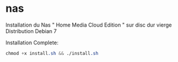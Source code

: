 # nas
Installation du Nas " Home Media Cloud Edition " sur disc dur vierge Distribution Debian 7

Installation Complete: 

```css
chmod +x install.sh && ./install.sh
```
